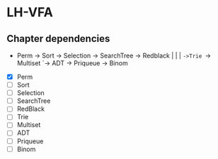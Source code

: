 # LH-VFA

## Chapter dependencies

- Perm -> Sort -> Selection -> SearchTree -> Redblack
  |       |                    |
  `->Trie `-> Multiset         `-> ADT -> Priqueue -> Binom



- [x] Perm
- [ ] Sort
- [ ] Selection
- [ ] SearchTree
- [ ] RedBlack
- [ ] Trie
- [ ] Multiset
- [ ] ADT
- [ ] Priqueue
- [ ] Binom

